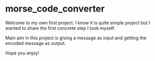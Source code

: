 # morse_code_converter

Welcome to my own first project. I know it is quite simple project but I wanted to share the first concrete step I took myself.

Main aim in this project is giving a message as input and getting the encoded message as output.

Hope you enjoy!
